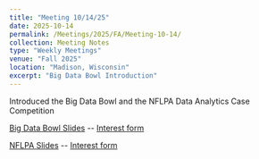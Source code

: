 ```yaml
---
title: "Meeting 10/14/25"
date: 2025-10-14
permalink: /Meetings/2025/FA/Meeting-10-14/
collection: Meeting Notes
type: "Weekly Meetings"
venue: "Fall 2025"
location: "Madison, Wisconsin"
excerpt: "Big Data Bowl Introduction"
---
```

Introduced the Big Data Bowl and the NFLPA Data Analytics Case Competition

[Big Data Bowl Slides](https://docs.google.com/presentation/d/1zkkUV_6MXJntOOLtTtH-uWbdzg5qBwa37wmM5cs3tg0/edit?usp=sharing) -- [Interest form](https://docs.google.com/forms/d/e/1FAIpQLSdfAEvMOh9iE0uQrOSQdQepI08R4Sl3VnRYGBhOji4UHuna9Q/viewform?usp=header)

[NFLPA Slides](https://docs.google.com/presentation/d/1cgOeDzAPW9NKousSZk7xzShOtJzUThWAJhYNiKHzElw/edit?usp=sharing) -- [Interest form](https://docs.google.com/forms/d/e/1FAIpQLSeSZ9D2ac4EsPeysb_i480bZuyzRUpfZ3q-2awDM50cDCbb8Q/viewform?usp=header)